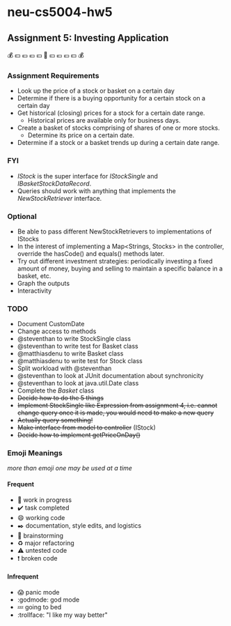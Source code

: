 # neu-cs5004-hw5
## Assignment 5: Investing Application
:moneybag: :dollar: :pound: :euro: :yen: :money_with_wings: :yen: :euro: :pound: :dollar: :moneybag:

### Assignment Requirements

* Look up the price of a stock or basket on a certain day
* Determine if there is a buying opportunity for a certain stock on a certain day
* Get historical (closing) prices for a stock for a certain date range.
    * Historical prices are available only for business days.
* Create a basket of stocks comprising of shares of one or more stocks.
    * Determine its price on a certain date.
* Determine if a stock or a basket trends up during a certain date range.

### FYI

* *IStock* is the super interface for *IStockSingle* and *IBasketStockDataRecord*.
* Queries should work with anything that implements the *NewStockRetriever* interface.

### Optional

* Be able to pass different NewStockRetrievers to implementations of IStocks
* In the interest of implementing a Map<Strings, Stocks> in the controller, override the hasCode() and equals() methods later.
* Try out different investment strategies: periodically investing a fixed amount of money, buying and selling to maintain a specific balance in a basket, etc.
* Graph the outputs
* Interactivity

### TODO

* Document CustomDate
* Change access to methods
* @steventhan to write StockSingle class
* @steventhan to write test for Basket class
* @matthiasdenu to write Basket class
* @matthiasdenu to write test for Stock class
* Split workload with @steventhan
* @steventhan to look at JUnit documentation about synchronicity
* @steventhan to look at java.util.Date class
* Complete the _Basket_ class
* <del>Decide how to do the 5 things</del>
* <del>Implement StockSingle like Expression from assignment 4, i.e. cannot change query once it is made, you would need to make a new query</del>
* <del>Actually query something!</del>
* <del>Make interface from model to controller</del> (IStock)
* <del>Decide how to implement getPriceOnDay()</del>

### Emoji Meanings
_more than emoji one may be used at a time_
#### Frequent
* :construction: work in progress
* :heavy_check_mark: task completed
* :smile: working code
* :black_nib: documentation, style edits, and logistics
* :thought_balloon: brainstorming
* :recycle: major refactoring
* :warning: untested code
* :exclamation: broken code
#### Infrequent
* :scream: panic mode
* :godmode: god mode
* :zzz: going to bed
* :trollface: "I like my way better"





